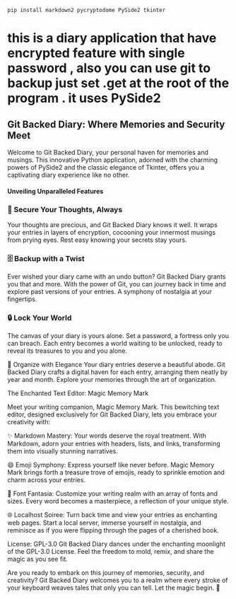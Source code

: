 `pip install markdown2 pycryptodome PySide2 tkinter`
# this is a diary application that have encrypted feature with single password , also you can use git to backup just set .get at the root of the program . it uses PySide2 


## Git Backed Diary: Where Memories and Security Meet
<p>Welcome to Git Backed Diary, your personal haven for memories and musings. This innovative Python application, adorned with the charming powers of PySide2 and the classic elegance of Tkinter, offers you a captivating diary experience like no other.
</p>

#### Unveiling Unparalleled Features

### 📜 Secure Your Thoughts, Always
Your thoughts are precious, and Git Backed Diary knows it well. It wraps your entries in layers of encryption, cocooning your innermost musings from prying eyes. Rest easy knowing your secrets stay yours. 

### 🗄️ Backup with a Twist
Ever wished your diary came with an undo button? Git Backed Diary grants you that and more. With the power of Git, you can journey back in time and explore past versions of your entries. A symphony of nostalgia at your fingertips.

### 🔒 Lock Your World
The canvas of your diary is yours alone. Set a password, a fortress only you can breach. Each entry becomes a world waiting to be unlocked, ready to reveal its treasures to you and you alone.

📂 Organize with Elegance
Your diary entries deserve a beautiful abode. Git Backed Diary crafts a digital haven for each entry, arranging them neatly by year and month. Explore your memories through the art of organization.


The Enchanted Text Editor: Magic Memory Mark


Meet your writing companion, Magic Memory Mark. This bewitching text editor, designed exclusively for Git Backed Diary, lets you embrace your creativity with:


✨ Markdown Mastery: Your words deserve the royal treatment. With Markdown, adorn your entries with headers, lists, and links, transforming them into visually stunning narratives.

😄 Emoji Symphony: Express yourself like never before. Magic Memory Mark brings forth a treasure trove of emojis, ready to sprinkle emotion and charm across your entries.

🎨 Font Fantasia: Customize your writing realm with an array of fonts and sizes. Every word becomes a masterpiece, a reflection of your unique style.

🌐 Localhost Soiree: Turn back time and view your entries as enchanting web pages. Start a local server, immerse yourself in nostalgia, and reminisce as if you were flipping through the pages of a cherished book.

License: GPL-3.0
Git Backed Diary dances under the enchanting moonlight of the GPL-3.0 License. Feel the freedom to mold, remix, and share the magic as you see fit.


Are you ready to embark on this journey of memories, security, and creativity? Git Backed Diary welcomes you to a realm where every stroke of your keyboard weaves tales that only you can tell. Let the magic begin. 🌟




